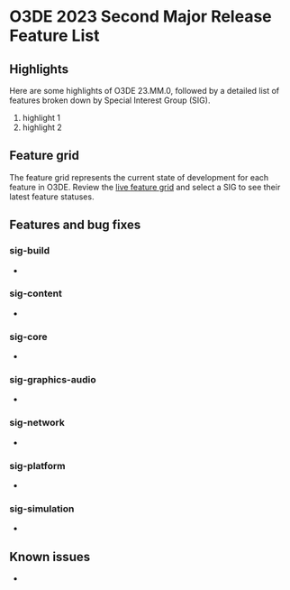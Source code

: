 # O3DE 2023 Second Major Release Feature List

## Highlights

Here are some highlights of O3DE 23.MM.0, followed by a detailed list of features broken down by Special Interest Group (SIG).

1. highlight 1
2. highlight 2
   
## Feature grid

The feature grid represents the current state of development for each feature in O3DE. Review the [live feature grid](https://o3de.github.io/community/features/form.html) and select a SIG to see their latest feature statuses. 


## Features and bug fixes

### sig-build

* 

### sig-content

* 

### sig-core

* 
### sig-graphics-audio

*  

### sig-network

* 

### sig-platform

* 

### sig-simulation

* 


## Known issues

*
